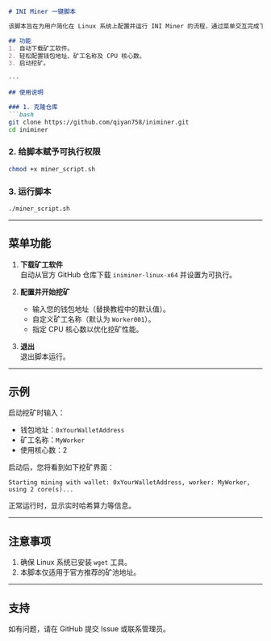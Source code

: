 ```markdown
# INI Miner 一键脚本

该脚本旨在为用户简化在 Linux 系统上配置并运行 INI Miner 的流程，通过菜单交互完成下载、配置和挖矿操作。

## 功能
1. 自动下载矿工软件。
2. 轻松配置钱包地址、矿工名称及 CPU 核心数。
3. 启动挖矿。

---

## 使用说明

### 1. 克隆仓库
```bash
git clone https://github.com/qiyan758/iniminer.git
cd iniminer
```

### 2. 给脚本赋予可执行权限
```bash
chmod +x miner_script.sh
```

### 3. 运行脚本
```bash
./miner_script.sh
```

---

## 菜单功能

1. **下载矿工软件**  
   自动从官方 GitHub 仓库下载 `iniminer-linux-x64` 并设置为可执行。

2. **配置并开始挖矿**  
   - 输入您的钱包地址（替换教程中的默认值）。  
   - 自定义矿工名称（默认为 `Worker001`）。  
   - 指定 CPU 核心数以优化挖矿性能。  

3. **退出**  
   退出脚本运行。

---

## 示例

启动挖矿时输入：
- 钱包地址：`0xYourWalletAddress`
- 矿工名称：`MyWorker`
- 使用核心数：2

启动后，您将看到如下挖矿界面：
```
Starting mining with wallet: 0xYourWalletAddress, worker: MyWorker, using 2 core(s)...
```

正常运行时，显示实时哈希算力等信息。

---

## 注意事项
1. 确保 Linux 系统已安装 `wget` 工具。
2. 本脚本仅适用于官方推荐的矿池地址。

---

## 支持
如有问题，请在 GitHub 提交 Issue 或联系管理员。
```

